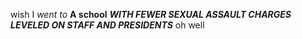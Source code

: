 wish I
*went to*
**A school**
***WITH FEWER SEXUAL ASSAULT CHARGES LEVELED ON STAFF AND PRESIDENTS***
oh well